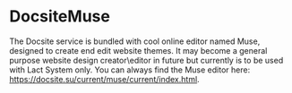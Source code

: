 # DocsiteMuse
The Docsite service is bundled with cool online editor named Muse, designed to create end edit website themes. It may become a general purpose website design creator\editor in future but currently is to be used with Lact System only. You can always find the Muse editor here: https://docsite.su/current/muse/current/index.html.
